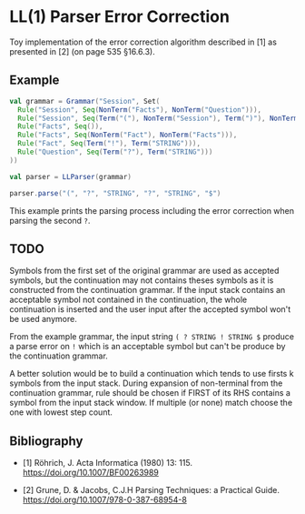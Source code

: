 
LL(1) Parser Error Correction
=============================

Toy implementation of the error correction algorithm described in [1] as presented in [2] (on page 535 §16.6.3).

## Example

```scala
val grammar = Grammar("Session", Set(
  Rule("Session", Seq(NonTerm("Facts"), NonTerm("Question"))),
  Rule("Session", Seq(Term("("), NonTerm("Session"), Term(")"), NonTerm("Session"))),
  Rule("Facts", Seq()),
  Rule("Facts", Seq(NonTerm("Fact"), NonTerm("Facts"))),
  Rule("Fact", Seq(Term("!"), Term("STRING"))),
  Rule("Question", Seq(Term("?"), Term("STRING")))
))

val parser = LLParser(grammar)

parser.parse("(", "?", "STRING", "?", "STRING", "$")
```

This example prints the parsing process including the error correction when parsing the second `?`.

## TODO

Symbols from the first set of the original grammar are used as accepted symbols,
but the continuation may not contains theses symbols as it is constructed from the continuation grammar.
If the input stack contains an acceptable symbol not contained in the continuation, the whole
continuation is inserted and the user input after the accepted symbol won't be used anymore.

From the example grammar, the input string `( ? STRING ! STRING $` produce a parse error on `!` which
is an acceptable symbol but can't be produce by the continuation grammar.
 
A better solution would be to build a continuation which tends to use firsts k symbols from the input stack.
During expansion of non-terminal from the continuation grammar, rule should be chosen if FIRST of its RHS
contains a symbol from the input stack window. If multiple (or none) match choose the one with lowest step count.

## Bibliography

* [1] Röhrich, J. Acta Informatica (1980) 13: 115. https://doi.org/10.1007/BF00263989

* [2] Grune, D. & Jacobs, C.J.H Parsing Techniques: a Practical Guide. https://doi.org/10.1007/978-0-387-68954-8

